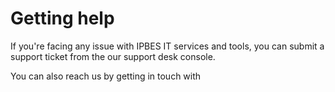 # Getting help

If you're facing any issue with IPBES IT services and tools, you can submit a support ticket from the our support desk console.



You can also reach us by getting in touch with

